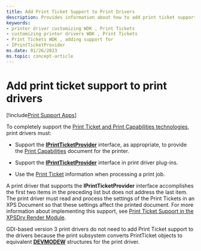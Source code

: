 ```yaml
---
title: Add Print Ticket Support to Print Drivers
description: Provides information about how to add print ticket support to print drivers.
keywords:
- printer driver customizing WDK , Print Tickets
- customizing printer drivers WDK , Print Tickets
- Print Tickets WDK , adding support for
- IPrintTicketProvider
ms.date: 01/26/2023
ms.topic: concept-article
---
```


# Add print ticket support to print drivers

[!include[Print Support Apps](../includes/print-support-apps.md)]

To completely support the [Print Ticket and Print Capabilities technologies](print-ticket-and-print-capabilities-technologies.md), print drivers must:

- Support the [**IPrintTicketProvider**](/windows-hardware/drivers/ddi/prdrvcom/nn-prdrvcom-iprintticketprovider) interface, as appropriate, to provide the [Print Capabilities](print-capabilities.md) document for the printer.

- Support the [**IPrintTicketProvider**](/windows-hardware/drivers/ddi/prdrvcom/nn-prdrvcom-iprintticketprovider) interface in print driver plug-ins.

- Use the [Print Ticket](print-ticket.md) information when processing a print job.

A print driver that supports the **IPrintTicketProvider** interface accomplishes the first two items in the preceding list but does not address the last item. The print driver must read and process the settings of the Print Tickets in an XPS Document so that these settings affect the printed document. For more information about implementing this support, see [Print Ticket Support in the XPSDrv Render Module](print-ticket-support-in-the-xpsdrv-render-module.md).

GDI-based version 3 print drivers do not need to add Print Ticket support to the drivers because the print subsystem converts PrintTicket objects to equivalent [**DEVMODEW**](/windows/win32/api/wingdi/ns-wingdi-devmodew) structures for the print driver.
